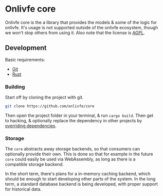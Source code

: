 # Onlivfe core

Onlivfe core is the a library that provides the models & some of the logic for onlivfe.
It's usage is not supported outside of the onlivfe ecosystem, though we won't stop others from using it.
Also note that the license is [AGPL](https://tldrlegal.com/license/gnu-affero-general-public-license-v3-(agpl-3.0)).

## Development

Basic requirements:

- [Git](https://git-scm.com)
- [Rust](https://www.rust-lang.org/)

### Building

Start off by cloning the project with git.

```sh
git clone https://github.com/onlivfe/core
```

Then open the project folder in your terminal, & run `cargo build`.
Then get to hacking, & optionally replace the dependency in other projects by [overriding dependencies](https://doc.rust-lang.org/cargo/reference/overriding-dependencies.html).

### Storage

The `core` abstracts away storage backends, so that consumers can optionally provide their own.
This is done so that for example in the future `core` could easily be used via WebAssembly,
as long as there is a compatible storage backend.

In the short term, there's plans for a in-memory caching backend, which should be enough to start developing other parts of the system.
In the long term, a standard database backend is being developed, with proper support for historical data.

